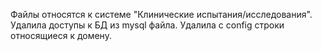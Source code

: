 Файлы относятся к системе "Клинические испытания/исследования".
Удалила доступы к БД из mysql файла.
Удалила с config строки относящиеся к домену.
